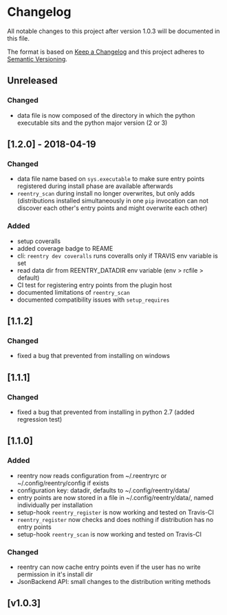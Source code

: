 # Changelog
All notable changes to this project after version 1.0.3 will be documented in this file.

The format is based on [Keep a Changelog](http://keepachangelog.com/en/1.0.0/)
and this project adheres to [Semantic Versioning](http://semver.org/spec/v2.0.0.html).

## Unreleased

### Changed
 - data file is now composed of the directory in which the python executable sits and the python major version (2 or 3)

## [1.2.0] - 2018-04-19

### Changed
 - data file name based on `sys.executable` to make sure entry points registered during install phase are available afterwards
 - `reentry_scan` during install no longer overwrites, but only adds (distributions installed simultaneously in one `pip` invocation can not discover each other's entry points and might overwrite each other)

### Added
 - setup coveralls
 - added coverage badge to REAME
 - cli: `reentry dev coveralls` runs coveralls only if TRAVIS env variable is set
 - read data dir from REENTRY_DATADIR env variable (env > rcfile > default)
 - CI test for registering entry points from the plugin host
 - documented limitations of `reentry_scan`
 - documented compatibility issues with `setup_requires`

## [1.1.2]

### Changed
 - fixed a bug that prevented from installing on windows

## [1.1.1]

### Changed
 - fixed a bug that prevented from installing in python 2.7 (added regression test)

## [1.1.0]

### Added
 - reentry now reads configuration from ~/.reentryrc or ~/.config/reentry/config if exists
 - configuration key: datadir, defaults to ~/.config/reentry/data/
 - entry points are now stored in a file in ~/.config/reentry/data/, named individually per installation
 - setup-hook `reentry_register` is now working and tested on Travis-CI
 - `reentry_register` now checks and does nothing if distribution has no entry points
 - setup-hook `reentry_scan` is now working and tested on Travis-CI

### Changed
 - reentry can now cache entry points even if the user has no write permission in it's install dir
 - JsonBackend API: small changes to the distribution writing methods

 ## [v1.0.3]
